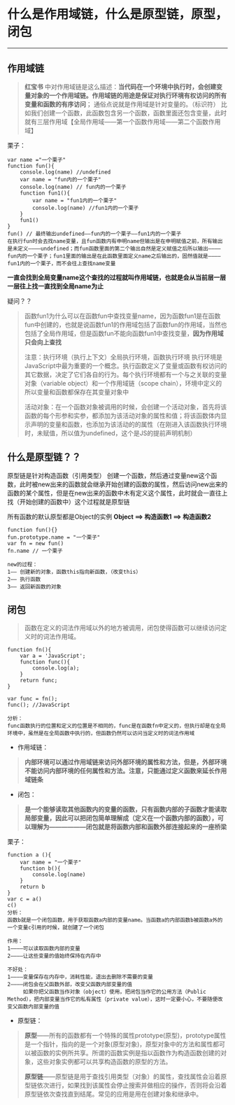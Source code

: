 # 什么是作用域链，什么是原型链，原型，闭包
---
## 作用域链
> **红宝书** 中对作用域链是这么描述：**当代码在一个环境中执行时，会创建变量对象的一个作用域链。作用域链的用途是保证对执行环境有权访问的所有变量和函数的有序访问**；
通俗点说就是作用域是针对变量的。（标识符）
比如我们创建一个函数，此函数包含另一个函数，函数里面还包含变量，此时就有三层作用域【全局作用域——第一个函数作用域——第二个函数作用域】

栗子：
```
var name ="一个栗子"
function fun(){
    console.log(name) //undefined
    var name = "fun内的一个栗子"
    console.log(name) // fun内的一个栗子
    function fun1(){
        var name = "fun1内的一个栗子"
        console.log(name) //fun1内的一个栗子
    }
    fun1()
}
fun() // 最终输出undefined——fun内的一个栗子——fun1内的一个栗子
在执行fun时会去找name变量，且fun函数内有申明name但输出是在申明赋值之前，所有输出是未定义————undefined；而fun函数里面的第二个输出自然是定义赋值之后所以输出————fun内的一个栗子；fun1里面的输出是在此函数里面定义name之后输出的，固然值就是————fun1内的一个栗子，而不会往上查找name变量
```
**一直会找到全局变量name这个查找的过程就叫作用域链，也就是会从当前层一层一层往上找一直找到全局name为止**

疑问？？

> 函数fun1为什么可以在函数fun中查找变量name，因为函数fun1是在函数fun中创建的，也就是说函数fun1的作用域包括了函数fun的作用域，当然也包括了全局作用域，但是函数fun不能向函数fun1中查找变量，**因为作用域只会向上查找**
> 
> 注意：执行环境（执行上下文）全局执行环境，函数执行环境
> 执行环境是JavaScript中最为重要的一个概念。执行函数定义了变量或函数有权访问的其它数据，决定了它们各自的行为。每个执行环境都有一个与之关联的变量对象（variable
> object）和一个作用域链（scope chain），环境中定义的所以变量和函数都保存在其变量对象中
> 
> 活动对象：在一个函数对象被调用的时候，会创建一个活动对象，首先将该函数的每个形参和实参，都添加为该活动对象的属性和值；将该函数体内显示声明的变量和函数，也添加为该活动的的属性（在刚进入该函数执行环境时，未赋值，所以值为undefined，这个是JS的提前声明机制）

## 什么是原型链？？
原型链是针对构造函数（引用类型）
创建一个函数，然后通过变量new这个函数，此时被new出来的函数就会继承开始创建的函数的属性，然后访问new出来的函数的某个属性，但是在new出来的函数中木有定义这个属性，此时就会一直往上找（开始创建的函数中）这个过程就是原型链

所有函数的默认原型都是Object的实例
**Object ==> 构造函数1 ==> 构造函数2**

```
function fun(){}
fun.prototype.name = "一个栗子"
var fn = new fun()
fn.name // 一个栗子

new的过程：
1—— 创建新的对象，函数this指向新函数，（改变this）
2—— 执行函数
3—— 返回新函数的对象
```

## 闭包

> 函数在定义的词法作用域以外的地方被调用，闭包使得函数可以继续访问定义时的词法作用域。

```
function fn(){
    var a = 'JavaScript';
    function func(){
        console.log(a);
    }
    return func;
}

var func = fn();
func(); //JavaScript

分析：
func函数执行的位置和定义的位置是不相同的，func是在函数fn中定义的，但执行却是在全局环境中，虽然是在全局函数中执行的，但函数仍然可以访问当定义时的词法作用域
```


+ 作用域链：

> **内部环境可以通过作用域链来访问外部环境的属性和方法，但是，外部环境不能访问内部环境的任何属性和方法。注意，只能通过定义函数来延长作用域链条**

+ 闭包：

> **是一个能够读取其他函数内的变量的函数，只有函数内部的子函数才能读取局部变量，因此可以把闭包简单理解成（定义在一个函数内部的函数），可以理解为——————闭包就是将函数内部和函数外部连接起来的一座桥梁**

栗子：
```
function a (){
    var name = "一个栗子"
    function b(){
        console.log(name)
    }
    return b
}
var c = a()
c()
分析：
函数b就是一个闭包函数，用于获取函数a内部的变量name。当函数a的内部函数b被函数a外的一个变量c引用的时候，就创建了一个闭包

作用：
1————可以读取函数内部的变量
2————让这些变量的值始终保持在内存中

不好处：
1————变量保存在内存中，消耗性能，退出去删除不需要的变量
2————闭包会在父函数外部，改变父函数内部变量的值
     如果你把父函数当作对象（object）使用，把闭包当作它的公用方法（Public Method），把内部变量当作它的私有属性（private value），这时一定要小心，不要随便改变父函数内部变量的值
```
+ 原型链：

> **原型**——所有的函数都有一个特殊的属性prototype(原型)，prototype属性是一个指针，指向的是一个对象(原型对象)，原型对象中的方法和属性都可以被函数的实例所共享。所谓的函数实例是指以函数作为构造函数创建的对象，这些对象实例都可以共享构造函数的原型的方法。
> 
> **原型链**——原型链是用于查找引用类型（对象）的属性，查找属性会沿着原型链依次进行，如果找到该属性会停止搜索并做相应的操作，否则将会沿着原型链依次查找直到结尾。常见的应用是用在创建对象和继承中。